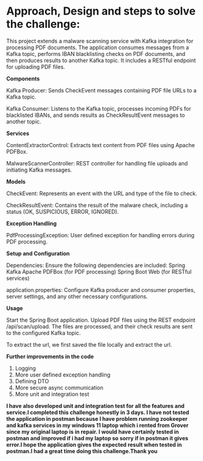 # **Approach, Design and steps to solve the challenge:**


This project extends a malware scanning service with Kafka integration for processing PDF documents. The application consumes messages from a Kafka topic, performs IBAN blacklisting checks on PDF documents, and then produces results to another Kafka topic. It includes a RESTful endpoint for uploading PDF files.

**Components**

Kafka Producer: Sends CheckEvent messages containing PDF file URLs to a Kafka topic.

Kafka Consumer: Listens to the Kafka topic, processes incoming PDFs for blacklisted IBANs, and sends results as CheckResultEvent messages to another topic.

**Services**

ContentExtractorControl: Extracts text content from PDF files using Apache PDFBox.

MalwareScannerController: REST controller for handling file uploads and initiating Kafka messages.

**Models**

CheckEvent: Represents an event with the URL and type of the file to check.

CheckResultEvent: Contains the result of the malware check, including a status (OK, SUSPICIOUS, ERROR, IGNORED).

**Exception Handling**

PdfProcessingException: User defined exception for handling errors during PDF processing.

**Setup and Configuration**

Dependencies: Ensure the following dependencies are included:
Spring Kafka
Apache PDFBox (for PDF processing)
Spring Boot Web (for RESTful services)

application.properties: Configure Kafka producer and consumer properties, server settings, and any other necessary configurations.

**Usage**

Start the Spring Boot application.
Upload PDF files using the REST endpoint /api/scan/upload. The files are processed, and their check results are sent to the configured Kafka topic.

To extract the url, we first saved the file locally and extract the url.

**Further improvements in the code**

1. Logging
2. More user defined exception handling
3. Defining DTO
4. More secure async communication
5. More unit and integration test

**I have also developed unit and integration test for all the features and service.I completed this challenge honestly in 3 days. I have not tested the application in postman because
I have problem running zookeeper and kafka services in my windows 11 laptop which i rented from Grover since my original
laptop is in repair. I would have certainly tested in postman and improved if i had my laptop so sorry if in postman it gives error.I hope the application gives the expected result when tested in postman.I had a great time doing this challenge.Thank you**